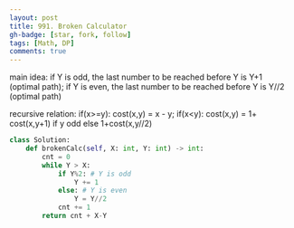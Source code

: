 ```yaml
---
layout: post
title: 991. Broken Calculator
gh-badge: [star, fork, follow]
tags: [Math, DP]
comments: true
---
```

main idea: if Y is odd, the last number to be reached before Y is Y+1 (optimal path); if Y is even, the last number to be reached before Y is Y//2 (optimal path)

recursive relation:   if(x>=y): cost(x,y) = x - y;  if(x<y): cost(x,y) = 1+ cost(x,y+1) if y odd else 1+cost(x,y//2) 
```python
class Solution:
    def brokenCalc(self, X: int, Y: int) -> int:
        cnt = 0
        while Y > X:
            if Y%2: # Y is odd 
                Y += 1 
            else: # Y is even 
                Y = Y//2
            cnt += 1 
        return cnt + X-Y
```
